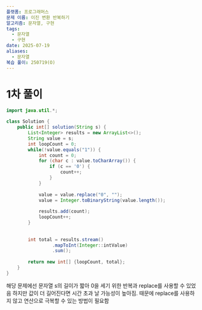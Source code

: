 ```yaml
---
플랫폼: 프로그래머스
문제 이름: 이진 변환 반복하기
알고리즘: 문자열, 구현
tags:
  - 문자열
  - 구현
date: 2025-07-19
aliases:
  - 문자열
복습 풀이: 250719(O)
---
```

# 1차 풀이
```java
import java.util.*;

class Solution {
    public int[] solution(String s) {
        List<Integer> results = new ArrayList<>();
        String value = s;
        int loopCount = 0;
        while(!value.equals("1")) {
            int count = 0;
            for (char c : value.toCharArray()) {
                if (c == '0') {
                    count++;
                }
            }
            
            value = value.replace("0", "");
            value = Integer.toBinaryString(value.length());
                 
            results.add(count);
            loopCount++;
        }
        
        
        int total = results.stream()
                 .mapToInt(Integer::intValue)
                 .sum();
        
        return new int[] {loopCount, total};
    }
}
```
해당 문제에선 문자열 s의 길이가 짧아 0을 세기 위한 반복과 replace를 사용할 수 있었음
하지만 값이 더 길어진다면 시간 초과 날 가능성이 높아짐. 때문에 replace를 사용하지 않고 연산으로 극복할 수 있는 방법이 필요함
